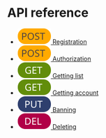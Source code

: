 # API reference

- [![](images/post_request.svg) Registration](__user_registration.md)
- [![](images/post_request.svg) Authorization](__user_auth.md)
- [![](images/get_request.svg) Getting list](__user_list.md)
- [![](images/get_request.svg) Getting account](__user_data.md)
- [![](images/put_request.svg) Banning](__user_ban.md)
- [![](images/del_request.svg) Deleting](__user_delete.md)